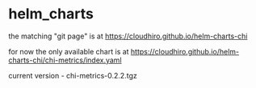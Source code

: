# helm_charts

the matching "git page" is at https://cloudhiro.github.io/helm-charts-chi

for now the only available chart is at https://cloudhiro.github.io/helm-charts-chi/chi-metrics/index.yaml

current version - chi-metrics-0.2.2.tgz
